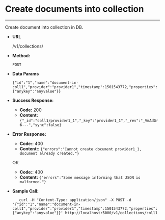# Create documents into collection

----
  Create document into collection in DB.

* **URL**

  /v1/collections/<collection>

* **Method:**

  `POST`

* **Data Params**

  `{"id":"1","name":"document-in-coll1","provider":"provider1","timestamp":1501543772,"properties":{"anykey":"anyvalue"}}`

* **Success Response:**

  * **Code:** 200
  * **Content:** `{"_id":"coll1/provider1_1","_key":"provider1_1","_rev":"_VmAdGr6---","sync":false}`
 
* **Error Response:**

  * **Code:**: 400
  * **Content:**: `{"errors":"Cannot create document provider1_1, document already created."}`
  
  OR
  
  * **Code:**: 400
  * **Content:** `{"errors":"Some message informing that JSON is malformed."}`

* **Sample Call:**

  ```shell
     curl -H "Content-Type: application/json" -X POST -d '{"id":"1","name":"document-in-coll1","provider":"provider1","timestamp":1501543772,"properties":{"anykey":"anyvalue"}}' http://localhost:5000/v1/collections/coll1
  ```
  
  
